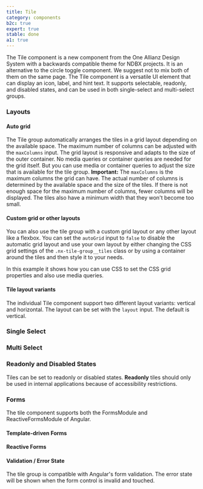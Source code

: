 ```yaml
---
title: Tile
category: components
b2c: true
expert: true
stable: done
a1: true
---
```


The Tile component is a new component from the One Allianz Design System with a backwards compatible theme for NDBX projects. It is an alternative to the circle toggle component. We suggest not to mix both of them on the same page.
The Tile component is a versatile UI element that can display an icon, label, and hint text. It supports selectable, readonly, and disabled states, and can be used in both single-select and multi-select groups.


### Layouts
#### Auto grid

The Tile group automatically arranges the tiles in a grid layout depending on the available space. The maximum number of columns can be adjusted with the `maxColumns` input. The grid layout is responsive and adapts to the size of the outer container. No media queries or container queries are needed for the grid itself. But you can use media or container queries to adjust the size that is available for the tile group.
**Important:** The `maxColumns` is the maximum columns the grid can have. The actual number of columns is determined by the available space and the size of the tiles. If there is not enough space for the maximum number of columns, fewer columns will be displayed. The tiles also have a minimum width that they won't become too small.

<!-- example(tile-group-auto-grid) -->

#### Custom grid or other layouts
You can also use the tile group with a custom grid layout or any other layout like a flexbox. You can set the `autoGrid` input to `false` to disable the automatic grid layout and use your own layout by either changing the CSS grid settings of the `.nx-tile-group__tiles` class or by using a container around the tiles and then style it to your needs.

In this example it shows how you can use CSS to set the CSS grid properties and also use media queries.

<!-- example(tile-group-custom-grid) -->

#### Tile layout variants

The individual Tile component support two different layout variants: vertical and horizontal. The layout can be set with the `layout` input. The default is vertical.

<!-- example(tile-layouts) -->


### Single Select

<!-- example(tile-group-single-select) -->

### Multi Select

<!-- example(tile-group-multi-select) -->

### Readonly and Disabled States

Tiles can be set to readonly or disabled states.
**Readonly** tiles should only be used in internal applications because of accessibility restrictions.

<!-- example(tile-readonly-disabled) -->


### Forms
The tile component supports both the FormsModule and ReactiveFormsModule of Angular.

#### Template-driven Forms

<!-- example(tile-template-driven) -->

#### Reactive Forms

<!-- example(tile-reactive-forms) -->


#### Validation / Error State

The tile group is compatible with Angular's form validation. The error state will be shown when the form control is invalid and touched.

<!-- example(tile-validation-error-state) -->
